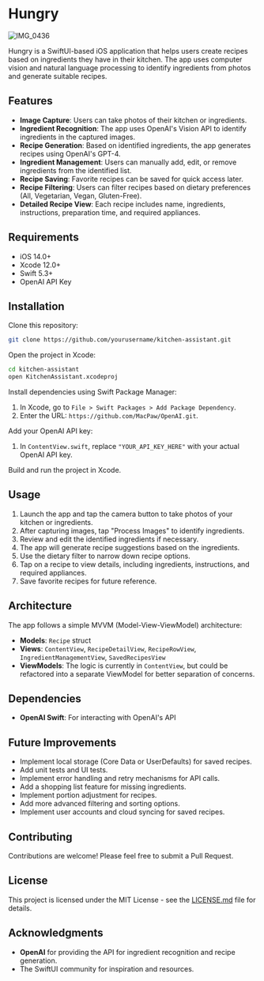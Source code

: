 # Hungry

![IMG_0436](https://github.com/rodneyg/Hungry/assets/6868495/b1aff753-71ee-4778-910e-21789176e399)

Hungry is a SwiftUI-based iOS application that helps users create recipes based on ingredients they have in their kitchen. The app uses computer vision and natural language processing to identify ingredients from photos and generate suitable recipes.

## Features

- **Image Capture**: Users can take photos of their kitchen or ingredients.
- **Ingredient Recognition**: The app uses OpenAI's Vision API to identify ingredients in the captured images.
- **Recipe Generation**: Based on identified ingredients, the app generates recipes using OpenAI's GPT-4.
- **Ingredient Management**: Users can manually add, edit, or remove ingredients from the identified list.
- **Recipe Saving**: Favorite recipes can be saved for quick access later.
- **Recipe Filtering**: Users can filter recipes based on dietary preferences (All, Vegetarian, Vegan, Gluten-Free).
- **Detailed Recipe View**: Each recipe includes name, ingredients, instructions, preparation time, and required appliances.

## Requirements

- iOS 14.0+
- Xcode 12.0+
- Swift 5.3+
- OpenAI API Key

## Installation

Clone this repository:

```bash
git clone https://github.com/yourusername/kitchen-assistant.git
```

Open the project in Xcode:

```bash
cd kitchen-assistant
open KitchenAssistant.xcodeproj
```

Install dependencies using Swift Package Manager:
1. In Xcode, go to `File > Swift Packages > Add Package Dependency`.
2. Enter the URL: `https://github.com/MacPaw/OpenAI.git`.

Add your OpenAI API key:
1. In `ContentView.swift`, replace `"YOUR_API_KEY_HERE"` with your actual OpenAI API key.

Build and run the project in Xcode.

## Usage

1. Launch the app and tap the camera button to take photos of your kitchen or ingredients.
2. After capturing images, tap "Process Images" to identify ingredients.
3. Review and edit the identified ingredients if necessary.
4. The app will generate recipe suggestions based on the ingredients.
5. Use the dietary filter to narrow down recipe options.
6. Tap on a recipe to view details, including ingredients, instructions, and required appliances.
7. Save favorite recipes for future reference.

## Architecture

The app follows a simple MVVM (Model-View-ViewModel) architecture:

- **Models**: `Recipe` struct
- **Views**: `ContentView`, `RecipeDetailView`, `RecipeRowView`, `IngredientManagementView`, `SavedRecipesView`
- **ViewModels**: The logic is currently in `ContentView`, but could be refactored into a separate ViewModel for better separation of concerns.

## Dependencies

- **OpenAI Swift**: For interacting with OpenAI's API

## Future Improvements

- Implement local storage (Core Data or UserDefaults) for saved recipes.
- Add unit tests and UI tests.
- Implement error handling and retry mechanisms for API calls.
- Add a shopping list feature for missing ingredients.
- Implement portion adjustment for recipes.
- Add more advanced filtering and sorting options.
- Implement user accounts and cloud syncing for saved recipes.

## Contributing

Contributions are welcome! Please feel free to submit a Pull Request.

## License

This project is licensed under the MIT License - see the [LICENSE.md](LICENSE.md) file for details.

## Acknowledgments

- **OpenAI** for providing the API for ingredient recognition and recipe generation.
- The SwiftUI community for inspiration and resources.
